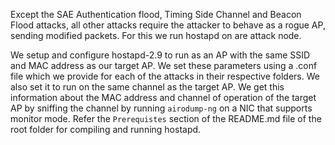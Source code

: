 Except the SAE Authentication flood, Timing Side Channel and Beacon Flood attacks, all other attacks require the attacker to behave as a rogue AP, sending modified packets. For this we run hostapd on are attack node. 

We setup and configure hostapd-2.9 to run as an AP with the same SSID and MAC address as our target AP. We set these parameters using a .conf file which we provide for each of the attacks in their respective folders. We also set it to run on
the same channel as the target AP. We get this information about the MAC address and channel of operation of the target AP by sniffing the channel by running `airodump-ng` on a NIC that supports monitor mode. Refer the `Prerequistes` section of the README.md file of the root folder for compiling and running hostapd.
